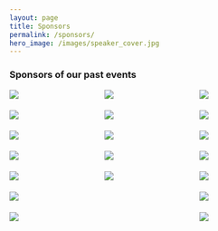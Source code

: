 ```yaml
---
layout: page
title: Sponsors
permalink: /sponsors/
hero_image: /images/speaker_cover.jpg
---
```


### Sponsors of our past events

<style>

.row {
  display: flex;
  flex-direction: row;
  flex-wrap: wrap;
  width: 100%;
}

.column {
  display: flex;
  flex-direction: column;
  flex-basis: 100%;
  flex: 1;
}

img {
	max-width:50%;
	padding-bottom: 20px;
}



</style>

<div class="row">
	<div class="column">
	    <img src="../images/Sponsor_logos/transferwise.png">
	    <img src="../images/Sponsor_logos/binalyze.png">
	    <img src="../images/Sponsor_logos/ccdcoe.png">
	    <img src="../images/Sponsor_logos/nixu.svg">
	    <img src="../images/Sponsor_logos/cs.png">
	    <img src="../images/Sponsor_logos/disobey.png">    
	    <img src="../images/Sponsor_logos/hackerone_logo_gray.png">  
	</div>
	<div class="column">
		<img src="../images/Sponsor_logos/rangeforce.png">
	    <img src="../images/Sponsor_logos/Silverskin.png">
	    <img src="../images/Sponsor_logos/gosecure.png">
	    <img src="../images/Sponsor_logos/itkolledz.png">
	    <img src="../images/Sponsor_logos/zone.svg">
	</div>
	<div class="column">
		<img src="../images/Sponsor_logos/KPMGBaltics.png">
	  	<img src="../images/Sponsor_logos/glia.png">
	    <img src="../images/Sponsor_logos/kspace-logo.svg">
	    <img src="../images/Sponsor_logos/tas.png">
	    <img src="../images/Sponsor_logos/vismalogo.svg">
	    <img src="../images/Sponsor_logos/CriptoLogoCropped.png">
	    <img src="../images/Sponsor_logos/moon.jpg">
	</div>
</div>	
